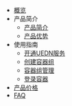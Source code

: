 
* [概览](/uedn-docker/README)
* 产品简介
  * [产品简介](/uedn-docker/jianjie/intro)
  * [产品优势](/uedn-docker/jianjie/youshi)
* 使用指南
  * [开通UEDN服务](/uedn-docker/guide/open)
  * [创建容器组](/uedn-docker/guide/creatr)
  * [容器组管理](/uedn-docker/guide/guanli)
  * [登录容器](/uedn-docker/guide/denglu)
* [产品价格](/uedn-docker/price)
* [FAQ](/uedn-docker/FAQ)   

